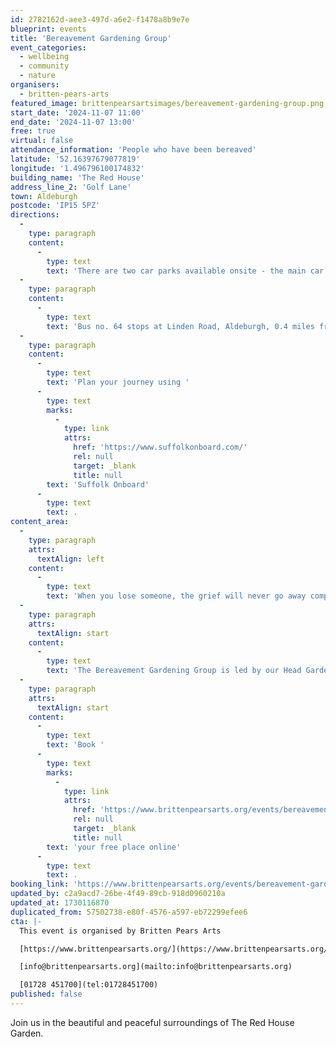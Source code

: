 ```yaml
---
id: 2782162d-aee3-497d-a6e2-f1478a8b9e7e
blueprint: events
title: 'Bereavement Gardening Group'
event_categories:
  - wellbeing
  - community
  - nature
organisers:
  - britten-pears-arts
featured_image: brittenpearsartsimages/bereavement-gardening-group.png
start_date: '2024-11-07 11:00'
end_date: '2024-11-07 13:00'
free: true
virtual: false
attendance_information: 'People who have been bereaved'
latitude: '52.16397679077819'
longitude: '1.496796100174832'
building_name: 'The Red House'
address_line_2: 'Golf Lane'
town: Aldeburgh
postcode: 'IP15 5PZ'
directions:
  -
    type: paragraph
    content:
      -
        type: text
        text: 'There are two car parks available onsite - the main car park is via the main circular drive and the overflow car park is the next turning on the left. There is a disabled space in car park 2.'
  -
    type: paragraph
    content:
      -
        type: text
        text: 'Bus no. 64 stops at Linden Road, Aldeburgh, 0.4 miles from The Red House, running hourly to and from Saxmundham, Wickham Market, Woodbridge and Ipswich. '
  -
    type: paragraph
    content:
      -
        type: text
        text: 'Plan your journey using '
      -
        type: text
        marks:
          -
            type: link
            attrs:
              href: 'https://www.suffolkonboard.com/'
              rel: null
              target: _blank
              title: null
        text: 'Suffolk Onboard'
      -
        type: text
        text: .
content_area:
  -
    type: paragraph
    attrs:
      textAlign: left
    content:
      -
        type: text
        text: 'When you lose someone, the grief will never go away completely — but there are healthy ways to cope. Some people find that gardening as they grieve, can gently relieve some of the emotional and physical symptoms after the loss of a loved one. Gardening has many therapeutic benefits; it’s a sensory process of creating and healing, packed with colour, texture and fragrance, rain or shine. Gardens are both active to work and restful to sit in, helping us to relax and let go, taking a break away from our worries to breathe in nature.'
  -
    type: paragraph
    attrs:
      textAlign: start
    content:
      -
        type: text
        text: 'The Bereavement Gardening Group is led by our Head Gardener at The Red House and aims to support individuals by restoring peaceful connections with the rhythms and patterns of the lifecycle, it is an opportunity to connect with others who have been bereaved and get involved in garden maintenance work.'
  -
    type: paragraph
    attrs:
      textAlign: start
    content:
      -
        type: text
        text: 'Book '
      -
        type: text
        marks:
          -
            type: link
            attrs:
              href: 'https://www.brittenpearsarts.org/events/bereavement-gardening-group-at-the-red-house'
              rel: null
              target: _blank
              title: null
        text: 'your free place online'
      -
        type: text
        text: .
booking_link: 'https://www.brittenpearsarts.org/events/bereavement-gardening-group-at-the-red-house'
updated_by: c2a9acd7-26be-4f49-89cb-918d0960210a
updated_at: 1730116870
duplicated_from: 57502738-e80f-4576-a597-eb72299efee6
cta: |-
  This event is organised by Britten Pears Arts

  [https://www.brittenpearsarts.org/](https://www.brittenpearsarts.org/)

  [info@brittenpearsarts.org](mailto:info@brittenpearsarts.org)

  [01728 451700](tel:01728451700)
published: false
---
```

Join us in the beautiful and peaceful surroundings of The Red House Garden.